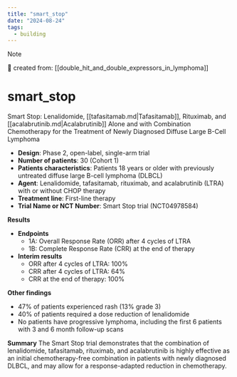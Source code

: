 ```yaml
---
title: "smart_stop"
date: "2024-08-24"
tags:
  - building
---
```


> [!NOTE]
> 🌱 created from: [[double_hit_and_double_expressors_in_lymphoma]]

# smart_stop

Smart Stop: Lenalidomide, [[tafasitamab.md|Tafasitamab]], Rituximab, and [[acalabrutinib.md|Acalabrutinib]] Alone and with Combination Chemotherapy for the Treatment of Newly Diagnosed Diffuse Large B-Cell Lymphoma

- **Design**: Phase 2, open-label, single-arm trial
- **Number of patients**: 30 (Cohort 1)
- **Patients characteristics**: Patients 18 years or older with previously untreated diffuse large B-cell lymphoma (DLBCL)
- **Agent**: Lenalidomide, tafasitamab, rituximab, and acalabrutinib (LTRA) with or without CHOP therapy
- **Treatment line**: First-line therapy
- **Trial Name or NCT Number**: Smart Stop trial (NCT04978584)

**Results**

- **Endpoints**
  - 1A: Overall Response Rate (ORR) after 4 cycles of LTRA
  - 1B: Complete Response Rate (CRR) at the end of therapy
- **Interim results**
  - ORR after 4 cycles of LTRA: 100%
  - CRR after 4 cycles of LTRA: 64%
  - CRR at the end of therapy: 100%

**Other findings**

- 47% of patients experienced rash (13% grade 3)
- 40% of patients required a dose reduction of lenalidomide
- No patients have progressive lymphoma, including the first 6 patients with 3 and 6 month follow-up scans

**Summary**
The Smart Stop trial demonstrates that the combination of lenalidomide, tafasitamab, rituximab, and acalabrutinib is highly effective as an initial chemotherapy-free combination in patients with newly diagnosed DLBCL, and may allow for a response-adapted reduction in chemotherapy.
